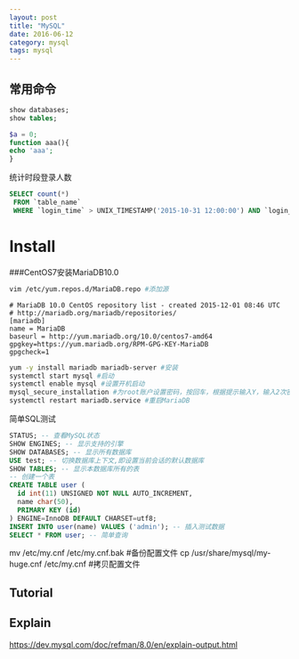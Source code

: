 ```yaml
---
layout: post
title: "MySQL"
date: 2016-06-12
category: mysql
tags: mysql
---
```


## 常用命令

```sql
show databases;
show tables;
```

```php
$a = 0;
function aaa(){
echo 'aaa';
}
```



统计时段登录人数

```sql
SELECT count(*)
 FROM `table_name`
 WHERE `login_time` > UNIX_TIMESTAMP('2015-10-31 12:00:00') AND `login_time` < UNIX_TIMESTAMP('2015-10-31 14:00:00');
```


# Install

###CentOS7安装MariaDB10.0

```bash
vim /etc/yum.repos.d/MariaDB.repo #添加源
```

```
# MariaDB 10.0 CentOS repository list - created 2015-12-01 08:46 UTC
# http://mariadb.org/mariadb/repositories/
[mariadb]
name = MariaDB
baseurl = http://yum.mariadb.org/10.0/centos7-amd64
gpgkey=https://yum.mariadb.org/RPM-GPG-KEY-MariaDB
gpgcheck=1
```

```bash
yum -y install mariadb mariadb-server #安装
systemctl start mysql #启动
systemctl enable mysql #设置开机启动
mysql_secure_installation #为root账户设置密码，按回车，根据提示输入Y，输入2次密码，回车，根据提示一路输入Y最后出现：Thanks for using MariaDB! MySql密码设置完成，重新启动MySQL。
systemctl restart mariadb.service #重启MariaDB
```

简单SQL测试

```sql
STATUS; -- 查看MySQL状态
SHOW ENGINES; -- 显示支持的引擎
SHOW DATABASES; -- 显示所有数据库
USE test; -- 切换数据库上下文,即设置当前会话的默认数据库
SHOW TABLES; -- 显示本数据库所有的表
-- 创建一个表
CREATE TABLE user (
  id int(11) UNSIGNED NOT NULL AUTO_INCREMENT,
  name char(50),
  PRIMARY KEY (id)
) ENGINE=InnoDB DEFAULT CHARSET=utf8;
INSERT INTO user(name) VALUES ('admin'); -- 插入测试数据
SELECT * FROM user; -- 简单查询
```
mv /etc/my.cnf /etc/my.cnf.bak #备份配置文件
cp /usr/share/mysql/my-huge.cnf /etc/my.cnf #拷贝配置文件




## Tutorial

## Explain

https://dev.mysql.com/doc/refman/8.0/en/explain-output.html
